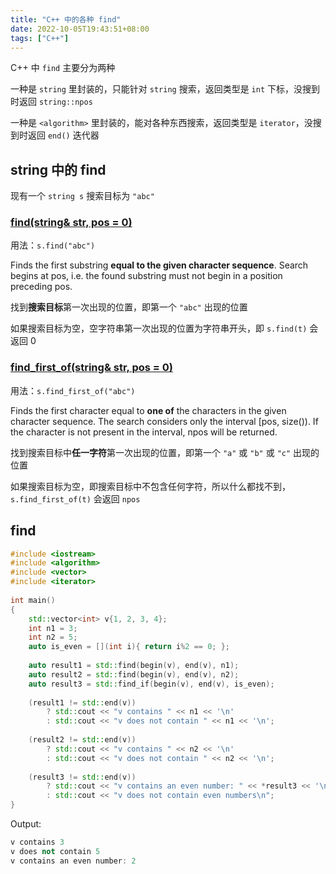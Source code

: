 ```yaml
---
title: "C++ 中的各种 find"
date: 2022-10-05T19:43:51+08:00
tags: ["C++"]
---
```


C++ 中 `find` 主要分为两种

一种是 `string` 里封装的，只能针对 `string` 搜索，返回类型是 `int` 下标，没搜到时返回 `string::npos`

一种是 `<algorithm>` 里封装的，能对各种东西搜索，返回类型是 `iterator`，没搜到时返回 `end()` 迭代器

## string 中的 find

现有一个 `string s` 搜索目标为 `"abc"`

### [find(string& str, pos = 0)](https://en.cppreference.com/w/cpp/string/basic_string/find)

用法：`s.find("abc")`

Finds the first substring **equal to the given character sequence**. Search begins at pos, i.e. the found substring must not begin in a position preceding pos.

找到**搜索目标**第一次出现的位置，即第一个 `"abc"` 出现的位置

如果搜索目标为空，空字符串第一次出现的位置为字符串开头，即 `s.find(t)` 会返回 0

### [find_first_of(string& str, pos = 0)](https://en.cppreference.com/w/cpp/string/basic_string/find)

用法：`s.find_first_of("abc")`

Finds the first character equal to **one of** the characters in the given character sequence. The search considers only the interval [pos, size()). If the character is not present in the interval, npos will be returned.

找到搜索目标中**任一字符**第一次出现的位置，即第一个 `"a"` 或 `"b"` 或 `"c"` 出现的位置

如果搜索目标为空，即搜索目标中不包含任何字符，所以什么都找不到， `s.find_first_of(t)` 会返回 `npos`

## find

```c++
#include <iostream>
#include <algorithm>
#include <vector>
#include <iterator>
 
int main()
{
    std::vector<int> v{1, 2, 3, 4};
    int n1 = 3;
    int n2 = 5;
    auto is_even = [](int i){ return i%2 == 0; };
 
    auto result1 = std::find(begin(v), end(v), n1);
    auto result2 = std::find(begin(v), end(v), n2);
    auto result3 = std::find_if(begin(v), end(v), is_even);
 
    (result1 != std::end(v))
        ? std::cout << "v contains " << n1 << '\n'
        : std::cout << "v does not contain " << n1 << '\n';
 
    (result2 != std::end(v))
        ? std::cout << "v contains " << n2 << '\n'
        : std::cout << "v does not contain " << n2 << '\n';
 
    (result3 != std::end(v))
        ? std::cout << "v contains an even number: " << *result3 << '\n'
        : std::cout << "v does not contain even numbers\n";
}
```

Output:

```c++
v contains 3
v does not contain 5
v contains an even number: 2
```
